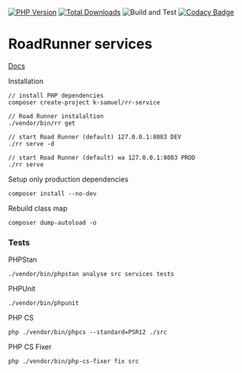 [![PHP Version](https://img.shields.io/badge/php-7.4%2B-blue.svg)](https://packagist.org/packages/k-samuel/rr-service)
[![Total Downloads](https://img.shields.io/packagist/dt/k-samuel/rr-service.svg?style=flat-square)](https://packagist.org/packages/k-samuel/rr-service)
![Build and Test](https://github.com/k-samuel/rr-service/workflows/Build%20and%20Test/badge.svg?branch=main&event=push)
[![Codacy Badge](https://app.codacy.com/project/badge/Grade/c92b0ab94f6f4fc8ae233372e9f4d351)](https://www.codacy.com/gh/k-samuel/rr-service/dashboard?utm_source=github.com&amp;utm_medium=referral&amp;utm_content=k-samuel/rr-service&amp;utm_campaign=Badge_Grade)

RoadRunner services 
====

[Docs](docs/index.md)

Installation
```` 
// install PHP dependencies
composer create-project k-samuel/rr-service

// Road Runner instalaltion
./vendor/bin/rr get

// start Road Runner (default) 127.0.0.1:8083 DEV
./rr serve -d    

// start Road Runner (default) на 127.0.0.1:8083 PROD
./rr serve   

````

Setup only production dependencies
```
composer install --no-dev
```

Rebuild class map
```
composer dump-autoload -o
```

### Tests

PHPStan
```
./vendor/bin/phpstan analyse src services tests
```

PHPUnit
```
./vendor/bin/phpunit
```

PHP CS
```
php ./vendor/bin/phpcs --standard=PSR12 ./src
```

PHP CS Fixer
```
php ./vendor/bin/php-cs-fixer fix src
```